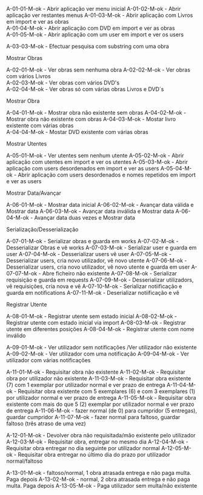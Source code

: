 A-01-01-M-ok - Abrir aplicação ver menu inicial
A-01-02-M-ok - Abrir aplicação ver restantes menus
A-01-03-M-ok - Abrir aplicação com Livros em import e ver as obras   
A-01-04-M-ok - Abrir aplicação com DVD em import e ver as obras   
A-01-05-M-ok - Abrir aplicação com um user em import e ver os users


A-03-03-M-ok - Efectuar pesquisa com substring com uma obra


Mostrar Obras

A-02-01-M-ok - Ver obras sem nenhuma obra 
A-02-02-M-ok - Ver obras com vários Livros  
A-02-03-M-ok - Ver obras com vários DVD's  
A-02-04-M-ok - Ver obras só com várias obras Livros e DVD´s

Mostrar Obra

A-04-01-M-ok - Mostrar obra não existente sem obras 
A-04-02-M-ok - Mostrar obra não existente com obras 
A-04-03-M-ok - Mostar livro existente com várias obras  
A-04-04-M-ok - Mostar DVD existente com várias obras  

Mostrar Utentes

A-05-01-M-ok - Ver utentes sem nenhum utente
A-05-02-M-ok - Abrir aplicação com utentes em import e ver os utentes
A-05-03-M-ok - Abrir aplicação com users desordenados em import e ver as users 
A-05-04-M-ok - Abrir aplicação com users desordenados e nomes repetidos em import e ver as users 

Mostrar Data/Avançar

A-06-01-M-ok - Mostrar data inicial 
A-06-02-M-ok - Avançar data válida e Mostrar data
A-06-03-M-ok - Avançar data inválida e Mostrar data 
A-06-04-M-ok - Avançar data duas vezes e Mostrar data 

Serialização/Desserialização 

A-07-01-M-ok - Serializar obras e guarda em works
A-07-02-M-ok  - Desserializar Obras e vê works
A-07-03-M-ok - Serializar user  e guarda em user
A-07-04-M-ok  - Desserializar users vê user
A-07-05-M-ok  - Desserializar users, cria novo utilizador, vê novo utente
A-07-06-M-ok  - Desserializar users, cria novo utilizador, vê novo utente e guarda em user
A-07-07-M-ok  - Abre ficheiro não existente
A-07-08-M-ok - Serializar requisição  e guarda em requests
A-07-09-M-ok - Desserializar utilizadors, vê requisições, cria nova e vê
A-07-10-M-ok - Serializar notiificação  e guarda em notifications
A-07-11-M-ok - Deserializar notiificação e vê

Registrar Utente

A-08-01-M-ok - Registrar utente sem estado inicial 
A-08-02-M-ok - Registrar utente com estado inicial via import 
A-08-03-M-ok - Registrar utente em diferentes posições 
A-08-04-M-ok - Registrar utente com nome inválido


A-09-01-M-ok - Ver utilizador sem notificações /Ver utilizador não existente
A-09-02-M-ok - Ver utilizador com uma  notificação
A-09-04-M-ok - Ver utilizador com várias notificações

A-11-01-M-ok - Requisitar obra não existente
A-11-02-M-ok - Requisitar obra por utilizador não existente
A-11-03-M-ok - Requisitar obra existente (7) com 1 exemplar por utilizador normal e ver prazo de entrega
A-11-04-M-ok - Requisitar obra existente com 5 exemplares (6) e com 3 exemplares (1) por utilizador normal e ver prazo de entrega
A-11-05-M-ok - Requisitar obra existente com mais do que 5 (2) exemplar por utilizador normal e ver prazo de entrega
A-11-06-M-ok - fazer normal (de 0) para cumpridor (5 entregas), guardar cumpridor
A-11-07-M-ok - fazer normal para faltoso, guardar faltoso  (três atraso de uma vez)

A-12-01-M-ok - Devolver obra não requisitada/mão existente pelo utilizador
A-12-03-M-ok - Requisitar obra, entregar no mesmo dia
A-12-04-M-ok - Requisitar obra entregar no dia seguinte por utilizador normal
A-12-05-M-ok - Requisitar obra entregar no último dia do prazo por utilizador normal/faltoso

A-13-01-M-ok - faltoso/normal, 1 obra atrasada entrega e não paga multa. Paga depois
A-13-02-M-ok - normal, 2 obra atrasada entrega e não paga multa. Paga depois
A-13-05-M-ok - Paga utilizador sem multa/não existente